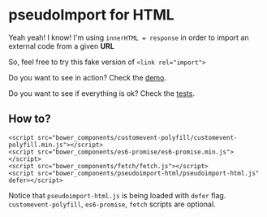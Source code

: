 # pseudoImport for HTML

Yeah yeah! I know! I'm using ```innerHTML = response``` in order to import an external code from a given __URL__

So, feel free to try this fake version of ```<link rel="import">```

Do you want to see in action? Check the [demo](http://pseudoimport-html.m3c.space/demo).

Do you want to see if everything is ok? Check the [tests](http://pseudoimport-html.m3c.space/test).


## How to?
```
<script src="bower_components/customevent-polyfill/customevent-polyfill.min.js"></script>
<script src="bower_components/es6-promise/es6-promise.min.js"></script>
<script src="bower_components/fetch/fetch.js"></script>
<script src="bower_components/pseudoimport-html/pseudoimport-html.js" defer></script>
```

Notice that ```pseudoimport-html.js``` is being loaded with ```defer``` flag.
```customevent-polyfill```, ```es6-promise```, ```fetch``` scripts are optional.
